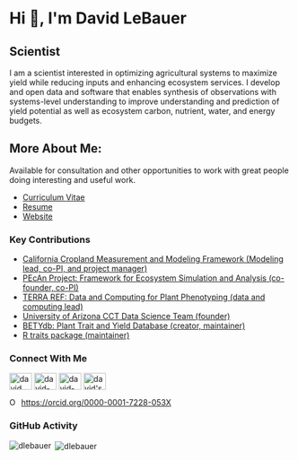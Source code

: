 # Hi 👋, I'm David LeBauer

## Scientist

I am a scientist interested in optimizing agricultural systems to maximize yield while reducing inputs and enhancing ecosystem services. I develop and open data and software that enables synthesis of observations with systems-level understanding to improve understanding and prediction of yield potential as well as ecosystem carbon, nutrient, water, and energy budgets.

## More About Me:

Available for consultation and other opportunities to work with great people doing interesting and useful work.

- [Curriculum Vitae](https://github.com/dlebauer/vita/raw/master/dlebauer-full-vita.pdf)
- [Resume](https://github.com/dlebauer/vita/raw/master/dlebauer-resume.pdf)
- [Website](https://davidlebauer.com)

### Key Contributions

- [California Cropland Measurement and Modeling Framework (Modeling lead, co-PI, and project manager)](https://github.com/ccmmf)
- [PEcAn Project: Framework for Ecosystem Simulation and Analysis (co-founder, co-PI)](http://pecanproject.org/)
- [TERRA REF: Data and Computing for Plant Phenotyping (data and computing lead)](https://terraref.org)
- [University of Arizona CCT Data Science Team (founder)](https://datascience.cct.arizona.edu)
- [BETYdb: Plant Trait and Yield Database (creator, maintainer)](http://www.betydb.org/)
- [R traits package (maintainer)](https://docs.ropensci.org/traits/reference/traits-package.html)

### Connect With Me

<p align="left">
<a href="https://linkedin.com/in/dlebauer" target="blank"><img align="center" src="https://cdn.jsdelivr.net/npm/simple-icons@3.0.1/icons/linkedin.svg" alt="david lebauer's linked in account" height="30" width="40" /></a>
<a href="https://stackoverflow.com/users/david-lebauer" target="blank"><img align="center" src="https://cdn.jsdelivr.net/npm/simple-icons@3.0.1/icons/stackoverflow.svg" alt="david-lebauer's stackoverflow account" height="30" width="40" /></a>
<a href="https://scholar.google.com/citations?user=Y___s5cAAAAJ" target="blank"><img align="center" src="https://cdn.jsdelivr.net/npm/simple-icons@3.0.1/icons/googlescholar.svg" alt="david-lebauer's stackoverflow account" height="30" width="40" /></a>
<a href="mailto:dlebauer@arizona.edu" target="blank"><img align="center" src="https://cdn.jsdelivr.net/npm/simple-icons@3.0.1/icons/gmail.svg" alt="david's email address is dlebauer at arizona dot edu" height="30" width="40" /></a>
</p>

<div itemscope itemtype="https://schema.org/Person"><a itemprop="sameAs" content="https://orcid.org/0000-0001-7228-053X" href="https://orcid.org/0000-0001-7228-053X" target="orcid.widget" rel="me noopener noreferrer" style="vertical-align:top;"><img src="https://orcid.org/sites/default/files/images/orcid_16x16.png" style="width:1em;margin-right:.5em;" alt="ORCID iD icon">https://orcid.org/0000-0001-7228-053X</a></div>

### GitHub Activity

<p><img align="left" src="https://github-readme-stats.vercel.app/api/top-langs?username=dlebauer&show_icons=true&locale=en&layout=compact" alt="dlebauer" /></p>

<p>&nbsp;<img align="center" src="https://github-readme-stats.vercel.app/api?username=dlebauer&show_icons=true&locale=en" alt="dlebauer" /></p>
